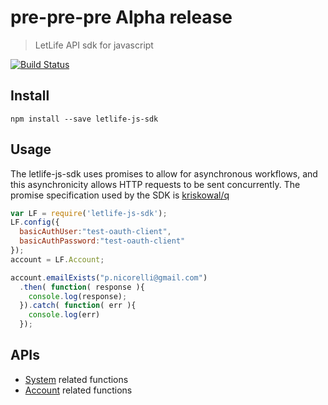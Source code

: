 # pre-pre-pre Alpha release

>LetLife API sdk for javascript

[![Build Status](https://travis-ci.org/pnicorelli/letlife-js-sdk.svg)](https://travis-ci.org/pnicorelli/letlife-js-sdk)


## Install

```shell
npm install --save letlife-js-sdk
```

## Usage

The letlife-js-sdk uses promises to allow for asynchronous workflows, and this asynchronicity allows HTTP requests to be sent concurrently. The promise specification used by the SDK is [kriskowal/q](http://documentup.com/kriskowal/q/#)

```js
var LF = require('letlife-js-sdk');
LF.config({
  basicAuthUser:"test-oauth-client",
  basicAuthPassword:"test-oauth-client"
});
account = LF.Account;

account.emailExists("p.nicorelli@gmail.com")
  .then( function( response ){
    console.log(response);
  }).catch( function( err ){
    console.log(err)
  });

```
## APIs

- [System](./docs/system.md) related functions
- [Account](./docs/account.md) related functions
